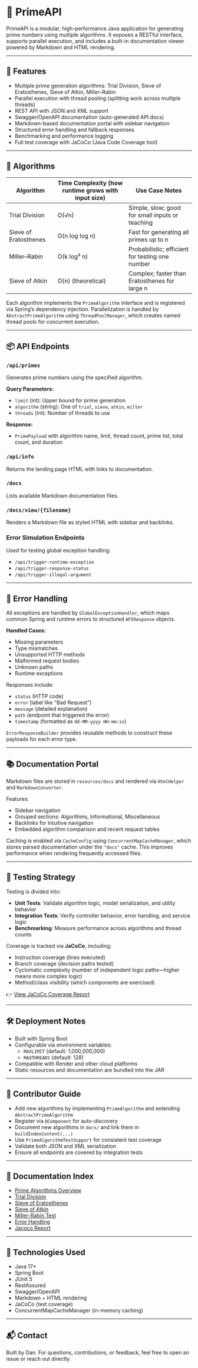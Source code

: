 # 🧮 PrimeAPI

PrimeAPI is a modular, high-performance Java application for generating prime numbers using multiple algorithms. It exposes a RESTful interface, supports parallel execution, and includes a built-in documentation viewer powered by Markdown and HTML rendering.

---

## 🚀 Features

- Multiple prime generation algorithms: Trial Division, Sieve of Eratosthenes, Sieve of Atkin, Miller–Rabin
- Parallel execution with thread pooling (splitting work across multiple threads)
- REST API with JSON and XML support
- Swagger/OpenAPI documentation (auto-generated API docs)
- Markdown-based documentation portal with sidebar navigation
- Structured error handling and fallback responses
- Benchmarking and performance logging
- Full test coverage with JaCoCo (Java Code Coverage tool)

---

## 🧠 Algorithms

| Algorithm         | Time Complexity (how runtime grows with input size) | Use Case Notes                                      |
|------------------|---------------------------|----------------------------------------------------|
| Trial Division    | O(√n)                     | Simple, slow; good for small inputs or teaching    |
| Sieve of Eratosthenes | O(n log log n)        | Fast for generating all primes up to n             |
| Miller–Rabin      | O(k log³ n)               | Probabilistic; efficient for testing one number    |
| Sieve of Atkin    | O(n) (theoretical)        | Complex; faster than Eratosthenes for large n      |

Each algorithm implements the `PrimeAlgorithm` interface and is registered via Spring’s dependency injection. Parallelization is handled by `AbstractPrimeAlgorithm` using `ThreadPoolManager`, which creates named thread pools for concurrent execution.

---

## 📦 API Endpoints

### `/api/primes`
Generates prime numbers using the specified algorithm.

**Query Parameters:**
- `limit` (int): Upper bound for prime generation
- `algorithm` (string): One of `trial`, `sieve`, `atkin`, `miller`
- `threads` (int): Number of threads to use

**Response:**
- `PrimePayload` with algorithm name, limit, thread count, prime list, total count, and duration

### `/api/info`
Returns the landing page HTML with links to documentation.

### `/docs`
Lists available Markdown documentation files.

### `/docs/view/{filename}`
Renders a Markdown file as styled HTML with sidebar and backlinks.

### Error Simulation Endpoints
Used for testing global exception handling:
- `/api/trigger-runtime-exception`
- `/api/trigger-response-status`
- `/api/trigger-illegal-argument`

---

## 🧰 Error Handling

All exceptions are handled by `GlobalExceptionHandler`, which maps common Spring and runtime errors to structured `APIResponse` objects.

**Handled Cases:**
- Missing parameters
- Type mismatches
- Unsupported HTTP methods
- Malformed request bodies
- Unknown paths
- Runtime exceptions

Responses include:
- `status` (HTTP code)
- `error` (label like "Bad Request")
- `message` (detailed explanation)
- `path` (endpoint that triggered the error)
- `timestamp` (formatted as `dd-MM-yyyy HH:mm:ss`)

`ErrorResponseBuilder` provides reusable methods to construct these payloads for each error type.

---

## 📚 Documentation Portal

Markdown files are stored in `resources/docs` and rendered via `HtmlHelper` and `MarkdownConverter`.

Features:
- Sidebar navigation
- Grouped sections: Algorithms, Informational, Miscellaneous
- Backlinks for intuitive navigation
- Embedded algorithm comparison and recent request tables

Caching is enabled via `CacheConfig` using `ConcurrentMapCacheManager`, which stores parsed documentation under the `"docs"` cache. This improves performance when rendering frequently accessed files.

---

## 🧪 Testing Strategy

Testing is divided into:

- **Unit Tests**: Validate algorithm logic, model serialization, and utility behavior
- **Integration Tests**: Verify controller behavior, error handling, and service logic
- **Benchmarking**: Measure performance across algorithms and thread counts

Coverage is tracked via **JaCoCo**, including:
- Instruction coverage (lines executed)
- Branch coverage (decision paths tested)
- Cyclomatic complexity (number of independent logic paths—higher means more complex logic)
- Method/class visibility (which components are exercised)

👉 [View JaCoCo Coverage Report](/jacoco/index.html)

---

## 🛠 Deployment Notes

- Built with Spring Boot
- Configurable via environment variables:
    - `MAXLIMIT` (default: 1,000,000,000)
    - `MAXTHREADS` (default: 128)
- Compatible with Render and other cloud platforms
- Static resources and documentation are bundled into the JAR

---

## 👥 Contributor Guide

- Add new algorithms by implementing `PrimeAlgorithm` and extending `AbstractPrimeAlgorithm`
- Register via `@Component` for auto-discovery
- Document new algorithms in `docs/` and link them in `buildIndexContent(...)`
- Use `PrimeAlgorithmTestSupport` for consistent test coverage
- Validate both JSON and XML serialization
- Ensure all endpoints are covered by integration tests

---

## 📄 Documentation Index

- [Prime Algorithms Overview](src/main/resources/docs/Prime-Algorithms.md)
- [Trial Division](src/main/resources/docs/Trial.md)
- [Sieve of Eratosthenes](src/main/resources/docs/Sieve.md)
- [Sieve of Atkin](src/main/resources/docs/Atkin.md)
- [Miller-Rabin Test](src/main/resources/docs/Miller.md)
- [Error Handling](src/main/resources/docs/Error-Handling.md)
- [Jacoco Report](src/main/resources/docs/jacoco/index.html)

---

## 🧩 Technologies Used

- Java 17+
- Spring Boot
- JUnit 5
- RestAssured
- Swagger/OpenAPI
- Markdown + HTML rendering
- JaCoCo (test coverage)
- ConcurrentMapCacheManager (in-memory caching)

---

## 📬 Contact

Built by Dan. For questions, contributions, or feedback, feel free to open an issue or reach out directly.